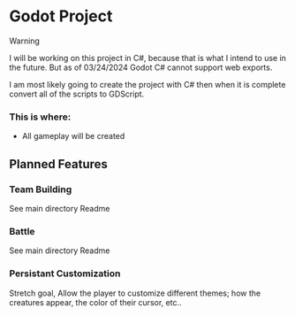 # Godot Project
> [!WARNING]
> I will be working on this project in C#, because that is what I intend to use in the
> future. But as of 03/24/2024 Godot C# cannot support web exports.
>
> I am most likely going to create the project with C# then when it is complete convert 
> all of the scripts to GDScript. 

### This is where:
- All gameplay will be created

## Planned Features
### Team Building
See main directory Readme

### Battle
See main directory Readme

### Persistant Customization
Stretch goal, Allow the player to customize different themes;
how the creatures appear, the color of their cursor, etc..
